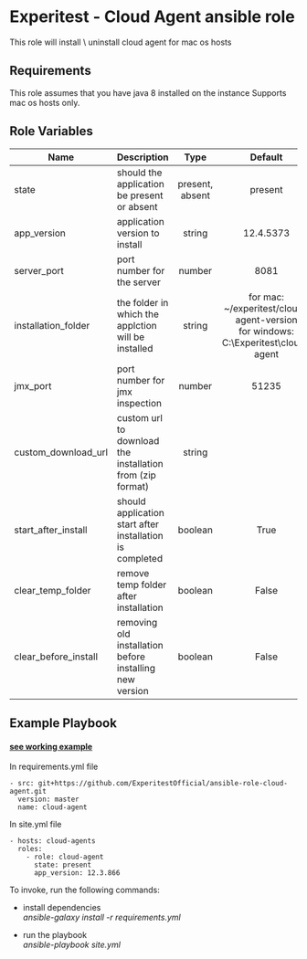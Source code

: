 Experitest - Cloud Agent ansible role
=========

This role will install \ uninstall cloud agent for mac os hosts

Requirements
------------

This role assumes that you have java 8 installed on the instance
Supports mac os hosts only.

Role Variables
--------------

| Name | Description | Type | Default | Required |
|------|-------------|:----:|:-----:|:-----:|
| state | should the application be present or absent | present, absent | present | no |
| app_version | application version to install | string | 12.4.5373 | no |
| server_port | port number for the server | number | 8081 | no |
| installation_folder | the folder in which the applction will be installed | string | for mac: ~/experitest/cloud-agent-version <br> for windows: C:\\Experitest\\cloud-agent  | no |
| jmx_port | port number for jmx inspection | number | 51235 | no |
| custom_download_url | custom url to download the installation from (zip format) | string |  | no |
| start_after_install | should application start after installation is completed | boolean | True | no |
| clear_temp_folder | remove temp folder after installation | boolean | False | no |
| clear_before_install | removing old installation before installing new version | boolean | False | no |

Example Playbook
----------------

#### [see working example](/example)

In requirements.yml file

    - src: git+https://github.com/ExperitestOfficial/ansible-role-cloud-agent.git
      version: master
      name: cloud-agent


In site.yml file

    - hosts: cloud-agents
      roles:
        - role: cloud-agent
          state: present
          app_version: 12.3.866

To invoke, run the following commands:

- install dependencies \
  *ansible-galaxy install -r requirements.yml*

- run the playbook \
  *ansible-playbook site.yml*
